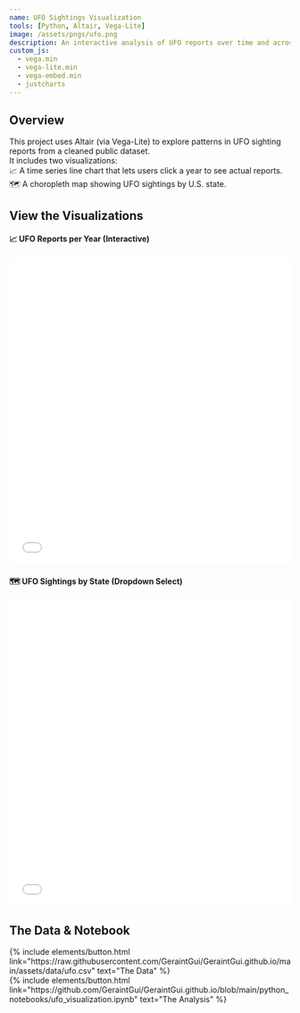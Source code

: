 ```yaml
---
name: UFO Sightings Visualization
tools: [Python, Altair, Vega-Lite]
image: /assets/pngs/ufo.png 
description: An interactive analysis of UFO reports over time and across states.
custom_js:
  - vega.min
  - vega-lite.min
  - vega-embed.min
  - justcharts
---
```


## Overview

This project uses Altair (via Vega-Lite) to explore patterns in UFO sighting reports from a cleaned public dataset.  
It includes two visualizations:  
📈 A time series line chart that lets users click a year to see actual reports.  
🗺️ A choropleth map showing UFO sightings by U.S. state.

## View the Visualizations

<h4>📈 UFO Reports per Year (Interactive)</h4>
<iframe src="/assets/html/final_chart.html" width="100%" height="550" frameborder="0"></iframe>

<h4>🗺️ UFO Sightings by State (Dropdown Select)</h4>
<iframe src="/assets/html/chart2.html" width="100%" height="550" frameborder="0"></iframe>

## The Data & Notebook

<div class="left">
{% include elements/button.html link="https://raw.githubusercontent.com/GeraintGui/GeraintGui.github.io/main/assets/data/ufo.csv" text="The Data" %}
</div>

<div class="right">
{% include elements/button.html link="https://github.com/GeraintGui/GeraintGui.github.io/blob/main/python_notebooks/ufo_visualization.ipynb" text="The Analysis" %}
</div>

